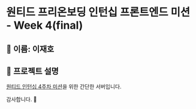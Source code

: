 # 원티드 프리온보딩 인턴십 프론트엔드 미션 - Week 4(final)

## 🔨 이름: 이재호

## 🔨 프로젝트 설명

[원티드 인턴십 4주차 미션](https://github.com/JaydenLee1116/wanted-internship-w4)을 위한 간단한 서버입니다.

감사합니다. 🥳
